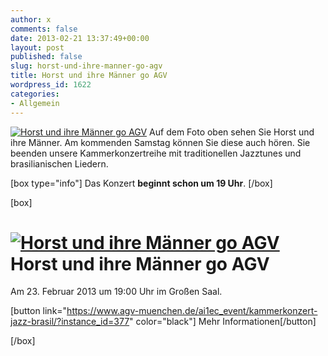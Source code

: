 ```yaml
---
author: x
comments: false
date: 2013-02-21 13:37:49+00:00
layout: post
published: false
slug: horst-und-ihre-manner-go-agv
title: Horst und ihre Männer go AGV
wordpress_id: 1622
categories:
- Allgemein
---
```


[![Horst und ihre Männer go AGV](https://www.agv-muenchen.de/wp-content/uploads/2012/10/Horst-und-ihre-Männer.jpg)](https://www.agv-muenchen.de/ai1ec_event/kammerkonzert-jazz-brasil/?instance_id=377)
Auf dem Foto oben sehen Sie Horst und ihre Männer. Am kommenden Samstag können Sie diese auch hören. Sie beenden unsere Kammerkonzertreihe mit traditionellen Jazztunes und brasilianischen Liedern.

[box type="info"]
Das Konzert **beginnt schon um 19 Uhr**.
[/box]

[box]

# [![Horst und ihre Männer go AGV](https://www.agv-muenchen.de/wp-content/uploads/2012/10/Horst-und-ihre-Männer.jpg)](https://www.agv-muenchen.de/ai1ec_event/kammerkonzert-jazz-brasil/?instance_id=377)Horst und ihre Männer go AGV

Am 23. Februar 2013 um 19:00 Uhr im Großen Saal.

[button link="https://www.agv-muenchen.de/ai1ec_event/kammerkonzert-jazz-brasil/?instance_id=377" color="black"] Mehr Informationen[/button]

[/box]

